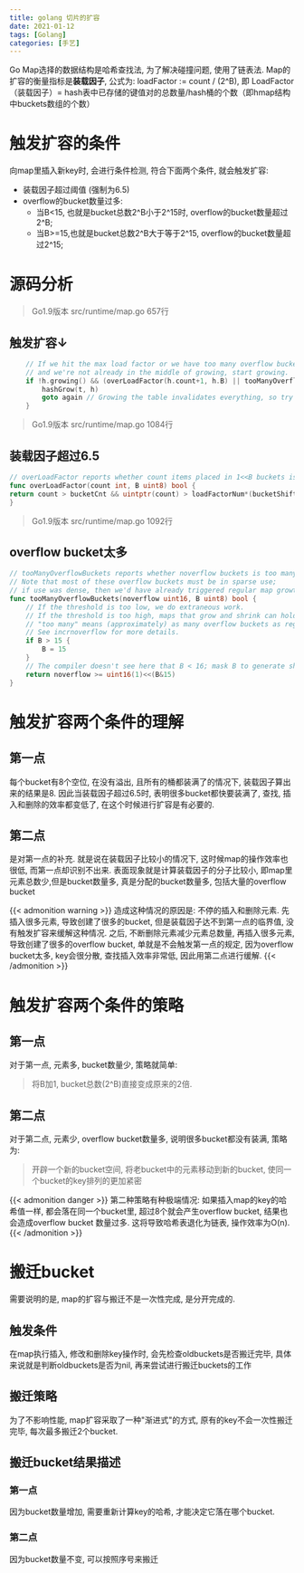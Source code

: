 ```yaml
---
title: golang 切片的扩容
date: 2021-01-12
tags: [Golang]
categories: [手艺]
---
```

Go Map选择的数据结构是哈希查找法, 为了解决碰撞问题, 使用了链表法. Map的扩容的衡量指标是**装载因子**, 公式为: loadFactor := count / (2^B), 
即 LoadFactor（装载因子）= hash表中已存储的键值对的总数量/hash桶的个数（即hmap结构中buckets数组的个数）

<!--more-->
# 触发扩容的条件
向map里插入新key时, 会进行条件检测, 符合下面两个条件, 就会触发扩容:
- 装载因子超过阈值 (强制为6.5)
- overflow的bucket数量过多:
  - 当B<15, 也就是bucket总数2^B小于2^15时, overflow的bucket数量超过2^B;
  - 当B>=15,也就是bucket总数2^B大于等于2^15, overflow的bucket数量超过2^15;

# 源码分析
> Go1.9版本   src/runtime/map.go 657行

## 触发扩容↓
```go
	// If we hit the max load factor or we have too many overflow buckets,
	// and we're not already in the middle of growing, start growing.
	if !h.growing() && (overLoadFactor(h.count+1, h.B) || tooManyOverflowBuckets(h.noverflow, h.B)) {
		hashGrow(t, h)
		goto again // Growing the table invalidates everything, so try again
	}
```

> Go1.9版本   src/runtime/map.go 1084行

## 装载因子超过6.5
```go
// overLoadFactor reports whether count items placed in 1<<B buckets is over loadFactor.
func overLoadFactor(count int, B uint8) bool {
return count > bucketCnt && uintptr(count) > loadFactorNum*(bucketShift(B)/loadFactorDen)
}
```

> Go1.9版本   src/runtime/map.go 1092行

## overflow bucket太多
```go
// tooManyOverflowBuckets reports whether noverflow buckets is too many for a map with 1<<B buckets.
// Note that most of these overflow buckets must be in sparse use;
// if use was dense, then we'd have already triggered regular map growth.
func tooManyOverflowBuckets(noverflow uint16, B uint8) bool {
	// If the threshold is too low, we do extraneous work.
	// If the threshold is too high, maps that grow and shrink can hold on to lots of unused memory.
	// "too many" means (approximately) as many overflow buckets as regular buckets.
	// See incrnoverflow for more details.
	if B > 15 {
		B = 15
	}
	// The compiler doesn't see here that B < 16; mask B to generate shorter shift code.
	return noverflow >= uint16(1)<<(B&15)
}
```

# 触发扩容两个条件的理解 
## 第一点
每个bucket有8个空位, 在没有溢出, 且所有的桶都装满了的情况下, 装载因子算出来的结果是8. 因此当装载因子超过6.5时, 表明很多bucket都快要装满了, 
查找, 插入和删除的效率都变低了, 在这个时候进行扩容是有必要的.

## 第二点
是对第一点的补充. 就是说在装载因子比较小的情况下, 这时候map的操作效率也很低, 而第一点却识别不出来. 表面现象就是计算装载因子的分子比较小, 
即map里元素总数少,但是bucket数量多, 真是分配的bucket数量多, 包括大量的overflow bucket

{{< admonition warning >}}
造成这种情况的原因是: 不停的插入和删除元素. 
先插入很多元素, 导致创建了很多的bucket, 但是装载因子达不到第一点的临界值, 没有触发扩容来缓解这种情况. 之后, 不断删除元素减少元素总数量, 
再插入很多元素, 导致创建了很多的overflow bucket, 单就是不会触发第一点的规定, 因为overflow bucket太多, key会很分散, 查找插入效率非常低, 
因此用第二点进行缓解.
{{< /admonition >}}

# 触发扩容两个条件的策略
## 第一点
对于第一点, 元素多, bucket数量少, 策略就简单:
> 将B加1, bucket总数(2^B)直接变成原来的2倍.

## 第二点
对于第二点, 元素少, overflow bucket数量多, 说明很多bucket都没有装满, 策略为:
> 开辟一个新的bucket空间, 将老bucket中的元素移动到新的bucket, 使同一个bucket的key排列的更加紧密

{{< admonition danger >}}
第二种策略有种极端情况: 如果插入map的key的哈希值一样, 都会落在同一个bucket里, 超过8个就会产生overflow bucket, 结果也会造成overflow bucket
数量过多. 
这将导致哈希表退化为链表, 操作效率为O(n).
{{< /admonition >}}

# 搬迁bucket
需要说明的是, map的扩容与搬迁不是一次性完成, 是分开完成的.
## 触发条件
在map执行插入, 修改和删除key操作时, 会先检查oldbuckets是否搬迁完毕, 具体来说就是判断oldbuckets是否为nil, 再来尝试进行搬迁buckets的工作
## 搬迁策略
为了不影响性能, map扩容采取了一种"渐进式"的方式, 原有的key不会一次性搬迁完毕, 每次最多搬迁2个bucket.
## 搬迁bucket结果描述
### 第一点
因为bucket数量增加, 需要重新计算key的哈希, 才能决定它落在哪个bucket.
### 第二点
因为bucket数量不变, 可以按照序号来搬迁